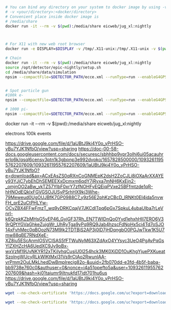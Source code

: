 

```bash

# You can bind any directory on your system to docker image by using -v flag:
# -v <your/directory>:<docker/directory>
# Convenient place inside docker image is
# /media/share
docker run -it --rm -v $(pwd):/media/share eicweb/jug_xl:nightly



# For X11 with new web root browser
docker run -e DISPLAY=$DISPLAY -v /tmp/.X11-unix:/tmp/.X11-unix -v $(pwd):/media/share --rm -it --user $(id -u) -p 9114:9114 eicweb/jug_xl:nightly

# Chain
docker run -it --rm -v $(pwd):/media/share eicweb/jug_xl:nightly
source /opt/detector/epic-nightly/setup.sh
cd /media/share/data/simulation
npsim --compactFile=$DETECTOR_PATH/ecce.xml --runType=run --enableG4GPS --macro disk_particle_gun.mac --outputFile=/media/share/data/disk_gun_electrons_0-15GeV_100ev.edm4hep.root 


# Spot particle gun
#100k e-
npsim --compactFile=$DETECTOR_PATH/ecce.xml --runType=run --enableG4GPS --macro spot_particle_gun.mac --outputFile=/media/share/data/spot_gun_electrons_0-12GeV_100000ev.edm4hep.root

# 1000 pi-
npsim --compactFile=$DETECTOR_PATH/ecce.xml --runType=run --enableG4GPS --macro spot_particle_gun.mac --outputFile=/media/share/data/spot_gun_pions_0-12GeV_1000ev.edm4hep.root
```

docker run -it --rm -v $(pwd):/media/share eicweb/jug_xl:nightly

electrons 100k events

https://drive.google.com/file/d/1aUBtJ9ki4Y0o_yPrHSO-vBu7YJK1NfbO/view?usp=sharing
https://doc-00-58-docs.googleusercontent.com/docs/securesc/sbhhbp9vpr3olhj6ui05acauhrerlo6k/qsql6censv3ptn1k3gbpnp3e992dvpko/1657828500000/10932611955762207609/10932611955762207609/1aUBtJ9ki4Y0o_yPrHSO-vBu7YJK1NfbO?e=download&ax=ACxEAsZS0qRXnCoGNMEpK2dsH2ZoCJLi8iOXaArXXAYEy93YJjC7ybEhDhSEMEEXxDcmxm6qdY7iRvxa7mNH6KxEjn2-_omjnOO2aBw_vkTZ57YlbF0xrY7zfNOHFyEQEiqPVxe25BFfmtzde1qR-hHNOdEQklxFGVGSOJUSyPSrhHX9kj3Whe-79Meweud0UgOUJBfK7GP0988C7_y9z56E2phKzCBcD_IRNKt0EI4ida5nvwFH_prE2uCtPHLYw-OCvZBX4FFwFmzT_wq9vDRKCqajV7JKCdlTpq6pGx7SpkuL4ubaUlba7rLeVnrl-k6QrpkKZbMHsG5yEP46_GvjGF37Rh_EN7TWIDnQo0Yvd1ehxhHlI7ERO6V39rQPtYGVaGhkeZujgWr_UhRyTga9yPq9RQ9Jab4hzscFdNoHx5ci4Td7oSJO14xFvhMec0qBOozN73M9lk2TDTBjS2AP3j0lD7jHDqngbO0PGJwTkw1K5U7mw88qBE7RNdXeE-XZ8iu5EScAnmIOSVCISAS5fFTWuNyM63XZdAxO4YYsyc3UeO4PgAvPqGsYlZXHZcHA6UedXC9Jy9oBx-wxVzM19UvNKYR12xTKilyhqCusiU0l254hck3MK0XiDD1OuKhgYjuePXKueatSzolngWUcyRLkWIKtMxI31Vs9rCtAo2RwunlAA-vrPmm2OuLMkLhedDwBmpIrecig82o-&uuid=2fb070dd-e3fd-4b5f-baba-bb9738e760c0&authuser=0&nonce=i4a51ppefto5a&user=10932611955762207609&hash=kj01taiumr9iltnukfd17idt701hu6us
https://drive.google.com/file/d/1aUBtJ9ki4Y0o_yPrHSO-vBu7YJK1NfbO/view?usp=sharing
```bash
wget --no-check-certificate 'https://docs.google.com/uc?export=download&id=FILEID' -r -A 'uc*' -e robots=off -nd

wget --no-check-certificate 'https://docs.google.com/uc?export=download&id=1aUBtJ9ki4Y0o_yPrHSO-vBu7YJK1NfbO' -r -A 'uc*' -e robots=off -nd
```